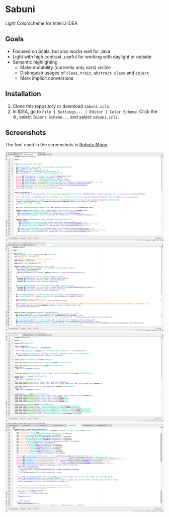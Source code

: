 # Sabuni

Light Colorscheme for IntelliJ IDEA

## Goals

* Focused on Scala, but also works well for Java
* Light with high contrast, useful for working with daylight or outside
* Semantic highlighting
    * Make mutability (currently only vars) visible
    * Distinguish usages of `class`, `trait`, `abstract class` and `object`
    * Mark implicit conversions

## Installation

1. Clone this repository or download `sabuni.icls`.
2. In IDEA, go to `File | Settings... | Editor | Color Scheme`. Click the :gear:, select `Import Scheme...` and select `sabuni.icls`.

## Screenshots

The font used in the screenshots is [Roboto Mono](https://fonts.google.com/specimen/Roboto+Mono).

![Screenshot 1](screenshot001.png)
![Screenshot 2](screenshot002.png)
![Screenshot 3](screenshot003.png)
![Screenshot 4](screenshot004.png)
